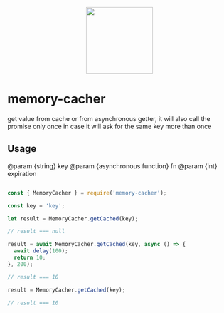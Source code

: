 <p align="center">
  <a href="http://logz.io">
    <img height="150px" src="https://logz.io/wp-content/uploads/2017/06/new-logzio-logo.png">
  </a>
</p>


# memory-cacher
get value from cache or from asynchronous getter,
it will also call the promise only once in case it will ask for the same key more than once
## Usage

@param {string} key
@param {asynchronous function} fn
@param {int} expiration
```javascript

const { MemoryCacher } = require('memory-cacher');

const key = 'key';

let result = MemoryCacher.getCached(key);

// result === null

result = await MemoryCacher.getCached(key, async () => {
  await delay(100);
  return 10;
}, 200);

// result === 10

result = MemoryCacher.getCached(key);

// result === 10

```
